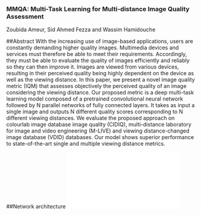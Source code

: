 ### MMQA: Multi-Task Learning for Multi-distance Image Quality Assessment
Zoubida Ameur, Sid Ahmed Fezza and Wassim Hamidouche


##Abstract
With the increasing use of image-based applications, users are constantly demanding higher quality images. Multimedia devices and services must therefore be able to meet their requirements. Accordingly, they must be able to evaluate the quality of images efficiently and reliably so they can then improve it. Images are viewed from various devices, resulting in their perceived quality being highly dependent on the device as well as the viewing distance. In this paper, we present a novel image quality metric (IQM) that assesses objectively the perceived quality of an image considering the viewing distance. Our proposed metric is a deep multi-task learning model composed of a pretrained convolutional neural network followed by N parallel networks of fully connected layers. It takes as input a single image and outputs N different quality scores corresponding to N
different viewing distances. We evaluate the proposed approach on colourlab image database image quality (CIDIQ), multi-distance laboratory for image and video engineering (M-LIVE) and viewing distance-changed image database (VDID) databases. Our model shows superior performance to state-of-the-art single and multiple viewing distance metrics.

##Network architecture
![](data/model.pdf)
